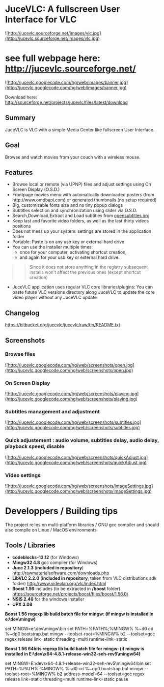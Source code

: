 # JuceVLC: A fullscreen User Interface for VLC #

![http://jucevlc.sourceforge.net/images/vlc.jpg](http://jucevlc.sourceforge.net/images/vlc.jpg)

# see full webpage here: http://jucevlc.sourceforge.net/ #

![http://jucevlc.googlecode.com/hg/web/images/banner.jpg](http://jucevlc.googlecode.com/hg/web/images/banner.jpg)

Download here: http://sourceforge.net/projects/jucevlc/files/latest/download



## Summary ##

JuceVLC is VLC with a simple Media Center like fullscreen User Interface.

## Goal ##

Browse and watch movies from your couch with a wireless mouse.

## Features ##

  * Browse local or remote (via UPNP) files and adjust settings using On Screen Display (O.S.D.)
  * Frontpage movies menu with automatically downloaded posters (from http://www.omdbapi.com) or generated thumbnails (no setup required)
  * Big, customizable fonts size and no tiny popup dialogs
  * Subtitles selection and synchronization using slider via O.S.D.
  * Search,Download,Extract and Load subtitles from [opensubtitles.org](http://www.opensubtitles.org)
  * Keep last and favorite video folders, as well as the last thirty videos positions
  * Does not mess up your system: settings are stored in the application folder
  * Portable: Paste is on any usb key or external hard drive
  * You can use the installer multiple times:
    * once for your computer, activating shortcut creation,
    * and again for your usb key or external hard drive.
> > Since it does not store anything in the registry subsequent installs won't affect the previous ones (except shortcut creation)
  * JuceVLC application uses regular VLC core libraries/plugins: You can paste future VLC versions directory along JuceVLC to update the core video player without any JuceVLC update

## Changelog ##

https://bitbucket.org/jucevlc/jucevlc/raw/tip/README.txt

## Screenshots ##

### Browse files ###
![http://jucevlc.googlecode.com/hg/web/screenshots/open.jpg](http://jucevlc.googlecode.com/hg/web/screenshots/open.jpg)

### On Screen Display ###
![http://jucevlc.googlecode.com/hg/web/screenshots/playing.jpg](http://jucevlc.googlecode.com/hg/web/screenshots/playing.jpg)

### Subtitles management and adjustment ###
![http://jucevlc.googlecode.com/hg/web/screenshots/subtitles.jpg](http://jucevlc.googlecode.com/hg/web/screenshots/subtitles.jpg)

### Quick adjustement : audio volume, subtitles delay, audio delay, playback speed, disable ###

![http://jucevlc.googlecode.com/hg/web/screenshots/quickAdjust.jpg](http://jucevlc.googlecode.com/hg/web/screenshots/quickAdjust.jpg)

### Video settings ###
![http://jucevlc.googlecode.com/hg/web/screenshots/imageSettings.jpg](http://jucevlc.googlecode.com/hg/web/screenshots/imageSettings.jpg)


**Developpers / Building tips**
==================

The project relies on multi-platform libraries / GNU gcc compiler and should also compile on Linux / MacOS environments

Tools / Libraries
------------------
* **codeblocks-13.12** (for Windows)
* **Mingw32 4.8** gcc compiler (for Windows)
* **Juce 2.1.3** (**included in repository**) 
<http://rawmaterialsoftware.com/downloads.php>
* **LibVLC 2.2.0** (**included in repository**, taken from VLC distributions sdk folder) <http://www.videolan.org/vlc/index.html>
* **Boost 1.56** includes (to be extracted in **/boost** folder) <https://sourceforge.net/projects/boost/files/boost/1.56.0/>
* **NSIS 2.46** for the windows installer
* **UPX 3.08**

**Boost 1.56 regexp lib build batch file for mingw: (if mingw is installed in e:\dev\mingw)**

set MINGW=e:\dev\mingw\bin
set PATH=%PATH%;%MINGW%
%~d0
cd %~dp0
bootstrap.bat mingw --toolset-root=%MINGW%
b2  --toolset=gcc regex release link=static threading=multi runtime-link=static


**Boost 1.56 64bits regexp lib build batch file for mingw: (if mingw is installed in E:\dev\x64-4.8.1-release-win32-seh-rev5\mingw64)**

set MINGW=E:\dev\x64-4.8.1-release-win32-seh-rev5\mingw64\bin
set PATH=%PATH%;%MINGW%
%~d0
cd %~dp0
bootstrap.bat mingw --toolset-root=%MINGW%
b2 address-model=64 --toolset=gcc regex release link=static threading=multi runtime-link=static
pause